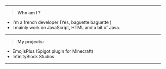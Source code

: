 ***
> **Who am I ?**

* I'm a french developer (Yes, baguette baguette )
* I mainly work on JavaScript, HTML and a bit of Java.
***
> **My projects:**

* EmojisPlus (Spigot plugin for Minecraft)
* InfinityBlock Studios
***
